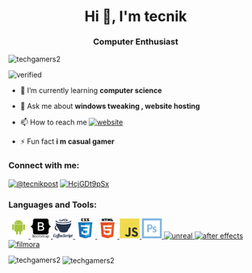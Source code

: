 <h1 align="center">Hi 👋, I'm tecnik</h1>
<h3 align="center">Computer Enthusiast</h3>

<p align="left"> <img src="https://komarev.com/ghpvc/?username=techgamers2&label=Profile%20views&color=0e75b6&style=flat" alt="techgamers2" /> </p>

<p align="left"> <img src="https://help.rangeme.com/hc/article_attachments/360010672693/verified_badge.png"height="40" width="40" alt="verified" /></p>

- 🌱 I’m currently learning **computer science**

- 💬 Ask me about **windows tweaking , website hosting**

- 📫 How to reach me <a href="https://tecnik.pages.dev" target="_blank" rel="noreferrer"> <img src="https://img.shields.io/badge/www.tecnik.com-website-green" alt="website"/> </a>

- ⚡ Fun fact **i m casual gamer**

<h3 align="left">Connect with me:</h3>
<p align="left">
<a href="https://www.youtube.com/@tecnikpost" target="_blank"><img align="center" src="https://raw.githubusercontent.com/rahuldkjain/github-profile-readme-generator/master/src/images/icons/Social/youtube.svg" alt="@tecnikpost" height="30" width="40" /></a>
<a href="https://discord.gg/HcjGDt9pSx" target="_blank"><img align="center" src="https://raw.githubusercontent.com/rahuldkjain/github-profile-readme-generator/master/src/images/icons/Social/discord.svg" alt="HcjGDt9pSx" height="30" width="40" /></a>
</p>

<h3 align="left">Languages and Tools:</h3>
<p align="left"> <a href="https://developer.android.com" target="_blank" rel="noreferrer"> <img src="https://raw.githubusercontent.com/devicons/devicon/master/icons/android/android-original-wordmark.svg" alt="android" width="40" height="40"/> </a> <a href="https://getbootstrap.com" target="_blank" rel="noreferrer"> <img src="https://raw.githubusercontent.com/devicons/devicon/master/icons/bootstrap/bootstrap-plain-wordmark.svg" alt="bootstrap" width="40" height="40"/> </a> <a href="https://coffeescript.org" target="_blank" rel="noreferrer"> <img src="https://raw.githubusercontent.com/devicons/devicon/master/icons/coffeescript/coffeescript-original-wordmark.svg" alt="coffeescript" width="40" height="40"/> </a> <a href="https://www.w3schools.com/css/" target="_blank" rel="noreferrer"> <img src="https://raw.githubusercontent.com/devicons/devicon/master/icons/css3/css3-original-wordmark.svg" alt="css3" width="40" height="40"/> </a> <a href="https://www.w3.org/html/" target="_blank" rel="noreferrer"> <img src="https://raw.githubusercontent.com/devicons/devicon/master/icons/html5/html5-original-wordmark.svg" alt="html5" width="40" height="40"/> </a> <a href="https://developer.mozilla.org/en-US/docs/Web/JavaScript" target="_blank" rel="noreferrer"> <img src="https://raw.githubusercontent.com/devicons/devicon/master/icons/javascript/javascript-original.svg" alt="javascript" width="40" height="40"/> </a> <a href="https://www.photoshop.com/en" target="_blank" rel="noreferrer"> <img src="https://raw.githubusercontent.com/devicons/devicon/master/icons/photoshop/photoshop-line.svg" alt="photoshop" width="40" height="40"/> </a> <a href="https://unrealengine.com/" target="_blank" rel="noreferrer"> <img src="https://img.icons8.com/color/64/unreal-engine.png" alt="unreal" width="40" height="40"/> </a><a href="https://www.adobe.com/products/aftereffects.html" target="_blank" rel="noreferrer"> <img src="https://cdn-icons-png.flaticon.com/64/688/688068.png" alt="after effects" width="40" height="40"/> </a> <a href="https://filmora.wondershare.com/" target="_blank" rel="noreferrer"> <img src="https://img.icons8.com/fluency/64/filmora.png" alt="filmora" width="40" height="40"/> </a></p>

<p><img align="left" src="https://github-readme-stats.vercel.app/api/top-langs?username=techgamers2&show_icons=true&locale=en&layout=compact&theme=dracula" alt="techgamers2" /></p>

<p>&nbsp;<img align="center" src="https://github-readme-stats.vercel.app/api?username=techgamers2&show_icons=true&locale=en&theme=dracula" alt="techgamers2" /></p>

